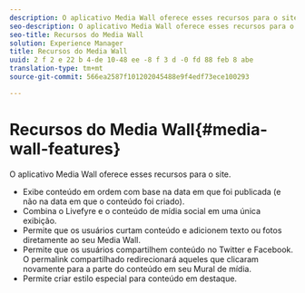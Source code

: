 ```yaml
---
description: O aplicativo Media Wall oferece esses recursos para o site.
seo-description: O aplicativo Media Wall oferece esses recursos para o site.
seo-title: Recursos do Media Wall
solution: Experience Manager
title: Recursos do Media Wall
uuid: 2 f 2 e 22 b 4-de 10-48 ee -8 f 3 d -0 fd 88 feb 8 abe
translation-type: tm+mt
source-git-commit: 566ea2587f101202045488e9f4edf73ece100293

---
```



# Recursos do Media Wall{#media-wall-features}

O aplicativo Media Wall oferece esses recursos para o site.



* Exibe conteúdo em ordem com base na data em que foi publicada (e não na data em que o conteúdo foi criado).
* Combina o Livefyre e o conteúdo de mídia social em uma única exibição.
* Permite que os usuários curtam conteúdo e adicionem texto ou fotos diretamente ao seu Media Wall.
* Permite que os usuários compartilhem conteúdo no Twitter e Facebook. O permalink compartilhado redirecionará aqueles que clicaram novamente para a parte do conteúdo em seu Mural de mídia.
* Permite criar estilo especial para conteúdo em destaque.

